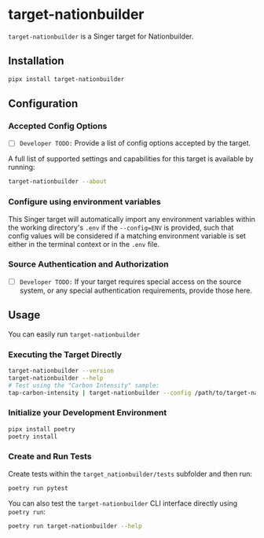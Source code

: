 # target-nationbuilder

`target-nationbuilder` is a Singer target for Nationbuilder.


## Installation



```bash
pipx install target-nationbuilder
```

## Configuration

### Accepted Config Options

- [ ] `Developer TODO:` Provide a list of config options accepted by the target.

A full list of supported settings and capabilities for this
target is available by running:

```bash
target-nationbuilder --about
```

### Configure using environment variables

This Singer target will automatically import any environment variables within the working directory's
`.env` if the `--config=ENV` is provided, such that config values will be considered if a matching
environment variable is set either in the terminal context or in the `.env` file.

### Source Authentication and Authorization

- [ ] `Developer TODO:` If your target requires special access on the source system, or any special authentication requirements, provide those here.

## Usage

You can easily run `target-nationbuilder`

### Executing the Target Directly

```bash
target-nationbuilder --version
target-nationbuilder --help
# Test using the "Carbon Intensity" sample:
tap-carbon-intensity | target-nationbuilder --config /path/to/target-nationbuilder-config.json
```

### Initialize your Development Environment

```bash
pipx install poetry
poetry install
```

### Create and Run Tests

Create tests within the `target_nationbuilder/tests` subfolder and
  then run:

```bash
poetry run pytest
```

You can also test the `target-nationbuilder` CLI interface directly using `poetry run`:

```bash
poetry run target-nationbuilder --help
```

